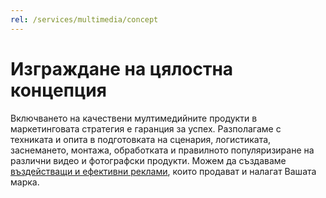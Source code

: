 ```yaml
---
rel: /services/multimedia/concept
---
```

# Изграждане на цялостна **концепция**
Включването на качествени мултимедийните продукти в маркетинговата стратегия е гаранция за успех. Разполагаме с техниката и опита в подготовката на сценария, логистиката, заснемането, монтажа, обработката и правилното популяризиране на различни видео и фотографски продукти. Можем да създаваме [въздействащи и ефективни реклами](./../бизнес-развитие/ачерно/реклама.html), които продават и налагат Вашата марка.